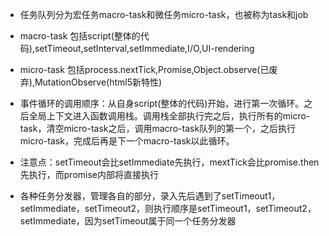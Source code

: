 * 任务队列分为宏任务macro-task和微任务micro-task，也被称为task和job

* macro-task 包括script(整体的代码),setTimeout,setInterval,setImmediate,I/O,UI-rendering

* micro-task 包括process.nextTick,Promise,Object.observe(已废弃),MutationObserve(html5新特性)

* 事件循环的调用顺序：从自身script(整体的代码)开始，进行第一次循环。之后全局上下文进入函数调用栈。调用栈全部执行完之后，执行所有的micro-task，清空micro-task之后，调用macro-task队列的第一个，之后执行micro-task，完成后再是下一个macro-task以此循环。

* 注意点：setTimeout会比setImmediate先执行，mextTick会比promise.then先执行，而promise内部将直接执行

* 各种任务分发器，管理各自的部分，录入先后遇到了setTimeout1，setImmediate，setTimeout2，则执行顺序是setTimeout1，setTimeout2，setImmediate，因为setTimeout属于同一个任务分发器
